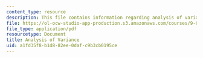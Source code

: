 ```yaml
---
content_type: resource
description: This file contains information regarding analysis of variance.
file: https://ol-ocw-studio-app-production.s3.amazonaws.com/courses/9-07-statistics-for-brain-and-cognitive-science-fall-2016/a1fd35f8b1d882ee0dafc9b3cb0195ce_MIT9_07F16_lec14.pdf
file_type: application/pdf
resourcetype: Document
title: Analysis of Variance
uid: a1fd35f8-b1d8-82ee-0daf-c9b3cb0195ce
---
```


